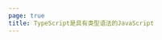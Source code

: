 ```yaml
---
page: true
title: TypeScript是具有类型语法的JavaScript
---
```


<script setup>
import Home from '@theme/components/Home.vue'
</script>

<Home />
